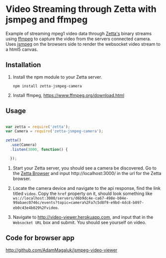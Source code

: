 # Video Streaming through Zetta with jsmpeg and ffmpeg

Example of streaming mpeg1 video data through [Zetta's](http://zettajs.org) binary streams using [ffmpeg](https://www.ffmpeg.org/)
to capture the video from the servers connected camera. Uses [jsmpeg](https://github.com/phoboslab/jsmpeg) on the browsers
side to render the websocket video stream to a html5 canvas.

## Installation

1. Install the npm module to your Zetta server.

    `npm install zetta-jsmpeg-camera`

2. Install ffmpeg, https://www.ffmpeg.org/download.html


## Usage

```js

var zetta = require('zetta');
var Camera = require('zetta-jsmpeg-camera');

zetta()
  .use(Camera)
  .listen(3000, function() {

  });

```

1. Start your Zetta server, you should see a camera be discovered. Go to the [Zetta Browser](browser.zettajs.io)
and input http://localhost:3000/ in the url for the Zetta browser.

2. Locate the camera device and navigate to the api response, find the link titled
`video`. Copy the `href` property on it, should look something like `ws://localhost:3000/servers/d6b9dc4e-ca67-498e-b04e-99abaec0746c/events?topic=camera%2Fa7c5d8f9-e9bd-4dc8-b097-eb0c43e4b029%2Fvideo`.

3. Navigate to http://video-viewer.herokuapp.com, and input that in the `Websocket URL` box and submit. You should
see yourself on video.


## Code for browser app

http://github.com/AdamMagaluk/jsmpeg-video-viewer
